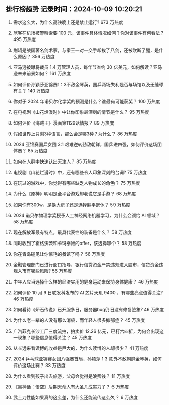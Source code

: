 
## 排行榜趋势 记录时间：2024-10-09 10:20:21
  
  1. 需求这么大，为什么高铁晚上还是禁止运行? 673 万热度
    
  2. 旅客在机场被警察索要 100 元，该事件具体情况如何？你对该事件有何看法？ 495 万热度
    
  3. 荆轲是战国著名剑术家，与秦王一对一交手却挨了八剑，还被砍断了腿，是什么原因？ 356 万热度
    
  4. 亚马逊被曝将裁员 1.4 万管理人员，每年节省约 30 亿美元，如何解读？亚马逊未来前景如何？ 161 万热度
    
  5. 如何评价孙颖莎亚锦赛1：3不敌金琴英，国乒两场失利是否与场馆以及无缝球有关？ 140 万热度
    
  6. 你对于 2024 年诺贝尔化学奖的预测是什么？谁最有可能获奖？ 100 万热度
    
  7. 在电视剧《山花烂漫时》中让你印象最深刻的情节是什么？ 95 万热度
    
  8. 如何评价《海贼王》漫画第1129话情报？ 89 万热度
    
  9. 假如世界上只剩3种语言，那么会是哪3种？为什么？ 86 万热度
    
  10. 2024 亚锦赛国乒女团 3:1 艰难逆转劲敌朝鲜，国乒进四强，如何评价这场团体赛？ 85 万热度
    
  11. 如何在人群中快速认出天津人？ 85 万热度
    
  12. 电视剧《山花烂漫时》中，还有哪些令人印象深刻的台词? 75 万热度
    
  13. 在玩过的游戏中，你觉得有哪些缺乏人物成长的角色？ 75 万热度
    
  14. 为什么《原神》明明是全平台游戏却老说它是手游？ 68 万热度
    
  15. 如果你有300w，是换大房子还是选择躺平退休？ 59 万热度
    
  16. 2024 诺贝尔物理学奖授予人工神经网络机器学习，为什么会颁给 AI 领域？ 58 万热度
    
  17. 现在解放军最有特点，最具代表性的装备是什么？ 58 万热度
    
  18. 同时收到了霍格沃茨和卡玛泰姬的offer，该选择哪个？ 58 万热度
    
  19. 你在青岛碰见让你惊艳的餐馆了吗？ 56 万热度
    
  20. 金融管理部门已进行窗口指导，银行信贷资金严禁违规进入股市，信贷资金违规入市有哪些风险? 56 万热度
    
  21. 中年人应当选择什么样的经济实用的健身运动来保持身体健康？ 46 万热度
    
  22. 如何评价 10 月 9 日联发科发布的 AI 芯片天玑 9400 ，有哪些亮点值得关注? 46 万热度
    
  23. 如何看待《炉石传说》已开服多日，服务器bug仍旧没有修复迹象? 46 万热度
    
  24. 为什么老一辈的人没有那么消极，而年轻人很多抑郁症？ 45 万热度
    
  25. 广汽菲克长沙工厂三度流拍，拍卖价 12.26 亿元，已打六四折，为何会出现这一现象？哪些信息值得关注？ 45 万热度
    
  26. 从长远来看读博的收益是巨大的，为什么读博的人却很少？ 41 万热度
    
  27. 2024 乒乓球亚锦赛女团八强赛首局，孙颖莎 1:3 意外不敌朝鲜金琴英，如何评价这场比赛？ 33 万热度
    
  28. 为什么看到孩子出去旅游，父母会觉得是浪费钱？ 11 万热度
    
  29. 《黑神话：悟空》后期天命人有大圣几成实力了？ 6 万热度
    
  30. 武士刀性能如果真的这么差，为什么还能流传这么久？ 6 万热度
    